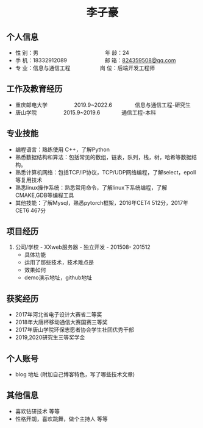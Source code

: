  <center>
     <h1>李子豪</h1>
 </center>

## 个人信息 

* 性 别：男&emsp;&emsp;&emsp;&emsp;&emsp;&emsp;&emsp;&emsp;&emsp;&emsp;&emsp;&emsp;&ensp;年 龄：24  
* 手 机：18332912089 &emsp;&emsp;&emsp;&emsp;&emsp;&emsp;&ensp;  邮 箱：824359508@qq.com    
* 专 业：信息与通信工程 &emsp;&emsp;&emsp;&emsp;&emsp;  岗 位：后端开发工程师

## 工作及教育经历
      
* 重庆邮电大学&emsp;&emsp;&emsp;&emsp;&emsp;2019.9~2022.6&emsp;&emsp;&emsp;&emsp; 信息与通信工程-研究生         
* 唐山学院&emsp;&emsp;&emsp;&emsp;&emsp;2015.9~2019.6&emsp;&emsp;&emsp;&emsp;通信工程-本科  

## 专业技能

* 编程语言：熟练使用 C++，了解Python
* 熟悉数据结构和算法：包括常见的数组，链表，队列，栈，树，哈希等数据结构。
* 熟悉计算机网络：包括TCP/IP协议，TCP/UDP网络编程，了解select，epoll等复用技术
* 熟悉linux操作系统：熟悉常用命令，了解linux下系统编程，了解CMAKE,GDB等编程工具
* 其他技能：了解Mysql，熟悉pytorch框架，2016年CET4 512分，2017年CET6 467分

## 项目经历

1. 公司/学校 - XXweb服务器 - 独立开发 - 201508- 201512 
    * 具体功能 
    * 运用了那些技术，技术难点是
    * 效果如何
    * demo演示地址，github地址 



## 获奖经历
* 2017年河北省电子设计大赛省二等奖
* 2018年大唐杯移动通信大赛国赛三等奖
* 2017年唐山学院环保志愿者协会学生社团优秀干部
* 2019,2020研究生三等奖学金


## 个人账号 
* blog 地址 (附加自己博客特色，写了哪些技术文章)


## 其他信息 
* 喜欢钻研技术 等等
* 性格开朗，喜欢跳舞，做个主持人 等等 


